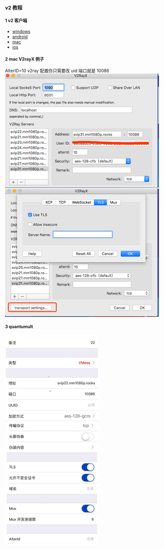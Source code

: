 ### v2 教程
#### 1 v2 客户端
- [windows](https://github.com/2dust/v2rayN/releases)
- [android](https://play.google.com/store/apps/details?id=com.github.dawndiy.bifrostv)
- [mac](https://github.com/Cenmrev/V2RayX)
- [ios](https://itunes.apple.com/us/app/kitsunebi/id1275446921?mt=8)

#### 2 mac V2rayX 例子 
AlterID=10 v2ray 配置你只需要改 uid 端口就是 10086 
![](../img/mac-v2-conf.png)
![](../img/mac-v2-tls.png)

#### 3 quantumult
![](../img/quan.png)

